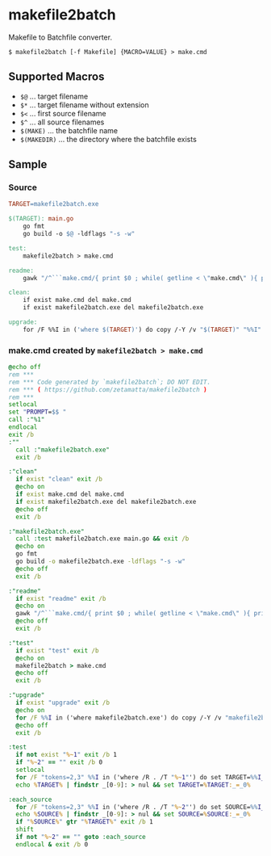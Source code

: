 makefile2batch
==============

Makefile to Batchfile converter.

```
$ makefile2batch [-f Makefile] {MACRO=VALUE} > make.cmd
```

Supported Macros
----------------

* `$@` ... target filename
* `$*` ... target filename without extension
* `$<` ... first source filename
* `$^` ... all source filenames
* `$(MAKE)` ... the batchfile name
* `$(MAKEDIR)` ... the directory where the batchfile exists

Sample
-------

### Source

```Makefile
TARGET=makefile2batch.exe

$(TARGET): main.go
	go fmt
	go build -o $@ -ldflags "-s -w"

test:
	makefile2batch > make.cmd

readme:
	gawk "/^```make.cmd/{ print $0 ; while( getline < \"make.cmd\" ){ print } ; print \"```\" ; exit } ; 1" readme.md | nkf32 -Lu > readme.new && move readme.new readme.md

clean:
	if exist make.cmd del make.cmd
	if exist makefile2batch.exe del makefile2batch.exe

upgrade:
	for /F %%I in ('where $(TARGET)') do copy /-Y /v "$(TARGET)" "%%I"
```

### make.cmd created by `makefile2batch > make.cmd`

```make.cmd
@echo off
rem ***
rem *** Code generated by `makefile2batch`; DO NOT EDIT.
rem *** ( https://github.com/zetamatta/makefile2batch )
rem ***
setlocal
set "PROMPT=$$ "
call :"%1"
endlocal
exit /b
:""
  call :"makefile2batch.exe"
  exit /b

:"clean"
  if exist "clean" exit /b
  @echo on
  if exist make.cmd del make.cmd
  if exist makefile2batch.exe del makefile2batch.exe
  @echo off
  exit /b

:"makefile2batch.exe"
  call :test makefile2batch.exe main.go && exit /b
  @echo on
  go fmt
  go build -o makefile2batch.exe -ldflags "-s -w"
  @echo off
  exit /b

:"readme"
  if exist "readme" exit /b
  @echo on
  gawk "/^```make.cmd/{ print $0 ; while( getline < \"make.cmd\" ){ print } ; print \"```\" ; exit } ; 1" readme.md | nkf32 -Lu > readme.new && move readme.new readme.md
  @echo off
  exit /b

:"test"
  if exist "test" exit /b
  @echo on
  makefile2batch > make.cmd
  @echo off
  exit /b

:"upgrade"
  if exist "upgrade" exit /b
  @echo on
  for /F %%I in ('where makefile2batch.exe') do copy /-Y /v "makefile2batch.exe" "%%I"
  @echo off
  exit /b

:test
  if not exist "%~1" exit /b 1
  if "%~2" == "" exit /b 0
  setlocal
  for /F "tokens=2,3" %%I in ('where /R . /T "%~1"') do set TARGET=%%I_%%J
  echo %TARGET% | findstr _[0-9]: > nul && set TARGET=%TARGET:_=_0%

:each_source
  for /F "tokens=2,3" %%I in ('where /R . /T "%~2"') do set SOURCE=%%I_%%J
  echo %SOURCE% | findstr _[0-9]: > nul && set SOURCE=%SOURCE:_=_0%
  if "%SOURCE%" gtr "%TARGET%" exit /b 1
  shift
  if not "%~2" == "" goto :each_source
  endlocal & exit /b 0
```
